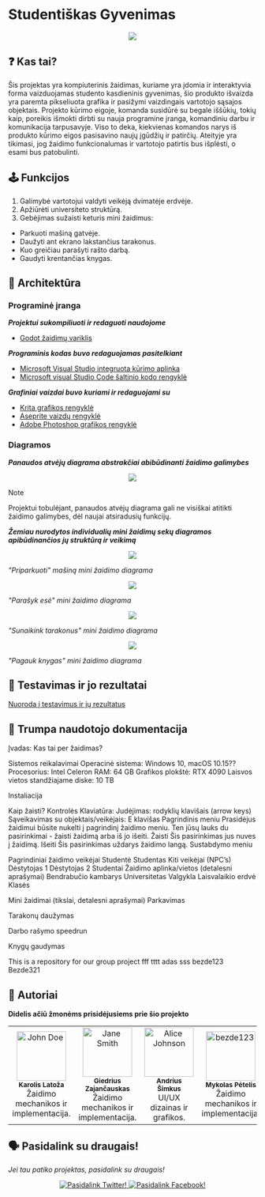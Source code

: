 # Studentiškas Gyvenimas

<p align="center">
  <img src="https://github.com/Kaajolee/Group-Project/blob/main/Assets/LogoGIF.gif" />
</p>


## :question: Kas tai?

Šis projektas yra kompiuterinis žaidimas, kuriame yra įdomia ir interaktyvia forma vaizduojamas studento kasdieninis gyvenimas, šio produkto išvaizda yra paremta pikseliuota grafika ir pasižymi vaizdingais vartotojo sąsajos objektais. Projekto kūrimo eigoje, komanda susidūrė su begale iššūkių, tokių kaip, poreikis išmokti dirbti su nauja programine įranga, komandiniu darbu ir komunikacija tarpusavyje. Viso to deka, kiekvienas komandos narys iš produkto kūrimo eigos pasisavino naujų įgūdžių ir patirčių. Ateityje yra tikimasi, jog žaidimo funkcionalumas ir vartotojo patirtis bus išplėsti, o esami bus patobulinti.

## :joystick: Funkcijos

1. Galimybė vartotojui valdyti veikėją dvimatėje erdvėje.
2. Apžiūrėti universiteto struktūrą.
3. Gebėjimas sužaisti keturis mini žaidimus:
  - Parkuoti mašiną gatvėje.
  - Daužyti ant ekrano lakstančius tarakonus.
  - Kuo greičiau parašyti rašto darbą.
  - Gaudyti krentančias knygas.

## :triangular_ruler: Architektūra

### Programinė įranga

***Projektui sukompiliuoti ir redaguoti naudojome***

*  [Godot žaidimų variklis](https://godotengine.org/)

***Programinis kodas buvo redaguojamas pasitelkiant***

*  [Microsoft Visual Studio integruota kūrimo aplinka](https://visualstudio.microsoft.com/)
*  [Microsoft visual Studio Code šaltinio kodo rengyklė](https://code.visualstudio.com/)

***Grafiniai vaizdai buvo kuriami ir redaguojami su***

*  [Krita grafikos rengyklė](https://krita.org/lt/)
*  [Aseprite vaizdų rengyklė](https://www.aseprite.org/)
*  [Adobe Photoshop grafikos rengyklė](https://www.adobe.com/products/photoshop.html)

### Diagramos

***Panaudos atvėjų diagrama abstrakčiai abibūdinanti žaidimo galimybes***


<p align="center">
  <img src="https://github.com/Kaajolee/Group-Project/blob/main/Assets/UseCaseDiagrama.PNG" />
</p>

> [!NOTE]
> Projektui tobulėjant, panaudos atvėjų diagrama gali ne visiškai atitikti žaidimo galimybes, dėl naujai atsiradusių funkcijų.

***Žemiau nurodytos individualių mini žaidimų sekų diagramos apibūdinančios jų struktūrą ir veikimą***


<p align="center">
  <img src="https://github.com/Kaajolee/Group-Project/blob/main/Assets/ParkingoDiagrama.PNG" />
</p>

*"Priparkuoti" mašiną mini žaidimo diagrama*

<p align="center">
  <img src="https://github.com/Kaajolee/Group-Project/blob/main/Assets/RasimoDiagrama.PNG" />
</p>

*"Parašyk esė" mini žaidimo diagrama*

<p align="center">
  <img src="https://github.com/Kaajolee/Group-Project/blob/main/Assets/TarakonuDiagrama.PNG" />
</p>

*"Sunaikink tarakonus" mini žaidimo diagrama*

<p align="center">
  <img src="https://github.com/Kaajolee/Group-Project/blob/main/Assets/books.png" />
</p>

*"Pagauk knygas" mini žaidimo diagrama*




## :wrench: Testavimas ir jo rezultatai


[Nuoroda į testavimus ir jų rezultatus](https://docs.google.com/document/d/1Bwbzwy5xBFgIjS-Ff6P7oa0SjcefK0C-YVdEAVp6Hzo)
## :book: Trumpa naudotojo dokumentacija


Įvadas: Kas tai per žaidimas?

Sistemos reikalavimai
Operacinė sistema: Windows 10, macOS 10.15??
Procesorius: Intel Celeron
RAM: 64 GB
Grafikos plokštė: RTX 4090
Laisvos vietos standžiajame diske: 10 TB 

Instaliacija

Kaip žaisti?
Kontrolės
Klaviatūra:
Judėjimas: rodyklių klavišais (arrow keys)
Sąveikavimas su objektais/veikėjais: E klavišas
Pagrindinis meniu
Prasidėjus žaidimui būsite nukelti į pagrindinį žaidimo meniu. Ten jūsų lauks du pasirinkimai - žaisti žaidimą arba iš jo išeiti.
Žaisti
Šis pasirinkimas jus nuves į žaidimą.
Išeiti
Šis pasirinkimas uždarys žaidimo langą.
Sustabdymo meniu


Pagrindiniai žaidimo veikėjai
Studentė
Studentas
Kiti veikėjai (NPC’s)
Dėstytojas 1
Dėstytojas 2
Studentai
Žaidimo aplinka/vietos (detalesni aprašymai)
Bendrabučio kambarys
Universitetas
Valgykla
Laisvalaikio erdvė
Klasės



Mini žaidimai (tikslai, detalesni aprašymai)
Parkavimas

Tarakonų daužymas

Darbo rašymo speedrun

Knygų gaudymas



This is a repository for our group project
fff
tttt
adas
sss
bezde123
Bezde321



## :crown: Autoriai

**Didelis ačiū žmonėms prisidėjusiems prie šio projekto**

<table>
  <tr>
    <td align="center">
      <img src="https://github.com/Kaajolee.png" width="100px;" alt="John Doe"/><br />
      <sub><b>Karolis Latoža</b></sub><br />
      Žaidimo mechanikos ir implementacija.
    </td>
    <td align="center">
      <img src="https://github.com/Chaosas.png" width="100px;" alt="Jane Smith"/><br />
      <sub><b>Giedrius Zajančauskas</b></sub><br />
      Žaidimo mechanikos ir implementacija.
    </td>
    <td align="center">
      <img src="https://github.com/andriussimk.png" width="100px;" alt="Alice Johnson"/><br />
      <sub><b>Andrius Šimkus</b></sub><br />
      UI/UX dizainas ir grafikos.
    </td>
    <td align="center">
      <img src="https://github.com/myk0ls.png" width="100px;" alt="bezde123"/><br />
      <sub><b>Mykolas Pėtelis</b></sub><br />
      Žaidimo mechanikos ir implementacija.
    </td>
    <td align="center">
      <img src="https://github.com/3m1lija.png" width="100px;" alt="Bob Brown"/><br />
      <sub><b>Emilija Buivydaitė</b></sub><br />
      UI/UX dizainas ir grafikos.
    </td>
    <td align="center">
      <img src="https://github.com/Ju5t3.png" width="100px;" alt="Bob Brown"/><br />
      <sub><b>Justė Janikūnaitė</b></sub><br />
      UI/UX dizainas ir grafikos.
    </td>
  </tr>
</table>

## :speaking_head: Pasidalink su draugais!

*Jei tau patiko projektas, pasidalink su draugais!*

<div align="center">
  <a href="https://twitter.com/intent/tweet?url=https://github.com/Kaajolee/Group-Project&text=Check%20out%20this%20awesome%20project%20on%20GitHub!%20🚀%20%23GitHub%20%23OpenSource">
    <img src="https://img.shields.io/twitter/url/https/github.com/yourusername/yourrepository.svg?style=social" alt="Pasidalink Twitter!">
  </a>
  <a href="https://www.facebook.com/sharer/sharer.php?u=https://github.com/Kaajolee/Group-Project">
    <img src="https://img.shields.io/badge/share-on%20facebook-white" alt="Pasidalink Facebook!">
  </a>
</div>










